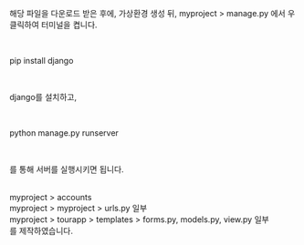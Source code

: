 
해당 파일을 다운로드 받은 후에, 가상환경 생성 뒤,
myproject > manage.py 에서 우클릭하여 터미널을 켭니다.

<br>

pip install django

<br>

django를 설치하고,

<br>

python manage.py runserver

<br>

를 통해 서버를 실행시키면 됩니다.


<br>
myproject > accounts 
<br>
myproject > myproject > urls.py 일부
<br>
myproject > tourapp > templates > forms.py, models.py, view.py 일부
<br>
를 제작하였습니다.

